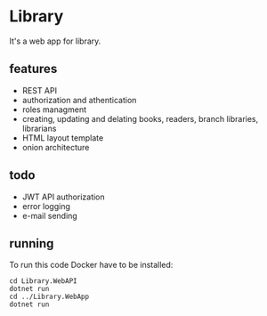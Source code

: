 # Library
It's a web app for library.

## features
* REST API
* authorization and athentication
* roles managment
* creating, updating and delating books, readers, branch libraries, librarians
* HTML layout template
* onion architecture

## todo
* JWT API authorization
* error logging
* e-mail sending

## running
To run this code Docker have to be installed:

```
cd Library.WebAPI
dotnet run
cd ../Library.WebApp
dotnet run
```
